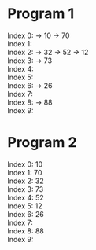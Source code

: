 # Program 1

Index 0: -> 10 -> 70<br>
Index 1: <br>
Index 2: -> 32 -> 52 -> 12 <br>
Index 3: -> 73 <br>
Index 4: <br>
Index 5: <br>
Index 6: -> 26 <br>
Index 7: <br>
Index 8: -> 88 <br>
Index 9:<br>

# Program 2

Index 0: 10<br>
Index 1: 70<br>
Index 2: 32<br>
Index 3: 73<br>
Index 4: 52<br>
Index 5: 12<br>
Index 6: 26<br>
Index 7: <br>
Index 8: 88<br>
Index 9: <br>

